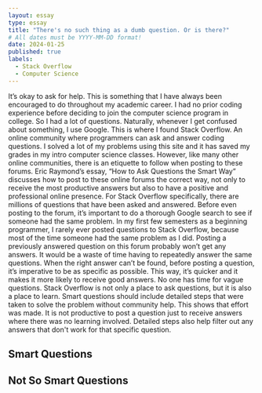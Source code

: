 ```yaml
---
layout: essay
type: essay
title: "There's no such thing as a dumb question. Or is there?"
# All dates must be YYYY-MM-DD format!
date: 2024-01-25
published: true
labels:
  - Stack Overflow
  - Computer Science
---
```


It’s okay to ask for help. This is something that I have always been encouraged to do throughout my academic career. I had no prior coding experience before deciding to join the computer science program in college. So I had a lot of questions. Naturally, whenever I get confused about something, I use Google. This is where I found Stack Overflow. An online community where programmers can ask and answer coding questions. I solved a lot of my problems using this site and it has saved my grades in my intro computer science classes. However, like many other online communities, there is an etiquette to follow when posting to these forums. Eric Raymond’s essay, “How to Ask Questions the Smart Way” discusses how to post to these online forums the correct way, not only to receive the most productive answers but also to have a positive and professional online presence. For Stack Overflow specifically, there are millions of questions that have been asked and answered. Before even posting to the forum, it’s important to do a thorough Google search to see if someone had the same problem. In my first few semesters as a beginning programmer, I rarely ever posted questions to Stack Overflow, because most of the time someone had the same problem as I did. Posting a previously answered question on this forum probably won’t get any answers. It would be a waste of time having to repeatedly answer the same questions. When the right answer can’t be found, before posting a question, it’s imperative to be as specific as possible. This way, it’s quicker and it makes it more likely to receive good answers. No one has time for vague questions. Stack Overflow is not only a place to ask questions, but it is also a place to learn. Smart questions should include detailed steps that were taken to solve the problem without community help. This shows that effort was made. It is not productive to post a question just to receive answers where there was no learning involved. Detailed steps also help filter out any answers that don't work for that specific question.

## Smart Questions


## Not So Smart Questions

